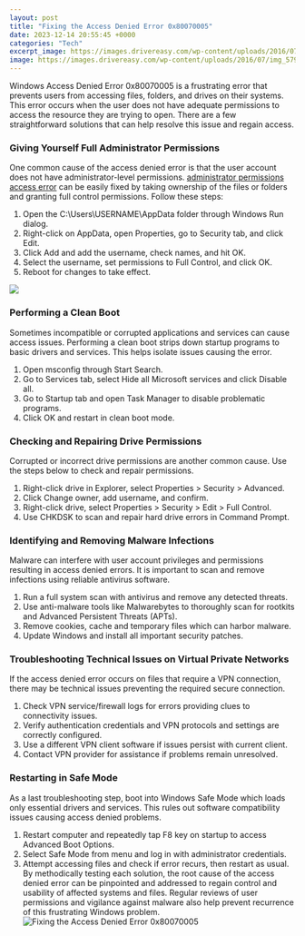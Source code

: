 ```yaml
---
layout: post
title: "Fixing the Access Denied Error 0x80070005"
date: 2023-12-14 20:55:45 +0000
categories: "Tech"
excerpt_image: https://images.drivereasy.com/wp-content/uploads/2016/07/img_57919cb1630b8.png
image: https://images.drivereasy.com/wp-content/uploads/2016/07/img_57919cb1630b8.png
---
```


Windows Access Denied Error 0x80070005 is a frustrating error that prevents users from accessing files, folders, and drives on their systems. This error occurs when the user does not have adequate permissions to access the resource they are trying to open. There are a few straightforward solutions that can help resolve this issue and regain access.
### Giving Yourself Full Administrator Permissions
One common cause of the access denied error is that the user account does not have administrator-level permissions. [administrator permissions access error](https://store.fi.io.vn/work-hard-so-my-st-bernard-live-a-better-dog-lover-2) can be easily fixed by taking ownership of the files or folders and granting full control permissions. Follow these steps:
1. Open the C:\Users\USERNAME\AppData folder through Windows Run dialog. 
2. Right-click on AppData, open Properties, go to Security tab, and click Edit.  
3. Click Add and add the username, check names, and hit OK.
4. Select the username, set permissions to Full Control, and click OK.
5. Reboot for changes to take effect.

![](https://www.geekdashboard.com/wp-content/uploads/2017/07/Error-0x80070005-Access-is-Denied.jpg)
### Performing a Clean Boot
Sometimes incompatible or corrupted applications and services can cause access issues. Performing a clean boot strips down startup programs to basic drivers and services. This helps isolate issues causing the error. 
1. Open msconfig through Start Search.  
2. Go to Services tab, select Hide all Microsoft services and click Disable all.
3. Go to Startup tab and open Task Manager to disable problematic programs.
4. Click OK and restart in clean boot mode.
### Checking and Repairing Drive Permissions
Corrupted or incorrect drive permissions are another common cause. Use the steps below to check and repair permissions.  
1. Right-click drive in Explorer, select Properties > Security > Advanced.  
2. Click Change owner, add username, and confirm.  
3. Right-click drive, select Properties > Security > Edit > Full Control.
4. Use CHKDSK to scan and repair hard drive errors in Command Prompt.
### Identifying and Removing Malware Infections
Malware can interfere with user account privileges and permissions resulting in access denied errors. It is important to scan and remove infections using reliable antivirus software.
1. Run a full system scan with antivirus and remove any detected threats.    
2. Use anti-malware tools like Malwarebytes to thoroughly scan for rootkits and Advanced Persistent Threats (APTs).
3. Remove cookies, cache and temporary files which can harbor malware.
4. Update Windows and install all important security patches.
### Troubleshooting Technical Issues on Virtual Private Networks 
If the access denied error occurs on files that require a VPN connection, there may be technical issues preventing the required secure connection. 
1. Check VPN service/firewall logs for errors providing clues to connectivity issues.
2. Verify authentication credentials and VPN protocols and settings are correctly configured.  
3. Use a different VPN client software if issues persist with current client.
4. Contact VPN provider for assistance if problems remain unresolved.
### Restarting in Safe Mode  
As a last troubleshooting step, boot into Windows Safe Mode which loads only essential drivers and services. This rules out software compatibility issues causing access denied problems.
1. Restart computer and repeatedly tap F8 key on startup to access Advanced Boot Options.  
2. Select Safe Mode from menu and log in with administrator credentials.
3. Attempt accessing files and check if error recurs, then restart as usual.
By methodically testing each solution, the root cause of the access denied error can be pinpointed and addressed to regain control and usability of affected systems and files. Regular reviews of user permissions and vigilance against malware also help prevent recurrence of this frustrating Windows problem.
![Fixing the Access Denied Error 0x80070005](https://images.drivereasy.com/wp-content/uploads/2016/07/img_57919cb1630b8.png)